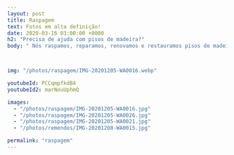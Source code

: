 ```yaml
---
layout: post
title: Raspagem
text: Fotos em alta definição!
date: 2020-03-16 03:00:00 +0000
h2: "Precisa de ajuda com pisos de madeira?"
body: " Nós raspamos, reparamos, renovamos e restauramos pisos de madeira"



img: "/photos/raspagem/IMG-20201205-WA0016.webp"

youtubeId: PCCqmpfkdB4
youtubeId2: marNouUphmQ

images:
  - "/photos/raspagem/IMG-20201205-WA0016.jpg"
  - "/photos/raspagem/IMG-20201205-WA0026.jpg"
  - "/photos/raspagem/IMG-20201205-WA0021.jpg"
  - "/photos/remendos/IMG-20201208-WA0015.jpg"

permalink: "raspagem"
---
```

